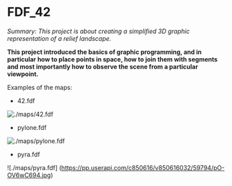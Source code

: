 # FDF_42
*Summary: This project is about creating a simplified 3D graphic representation of a relief landscape.*

**This project introduced the basics of graphic programming, and in particular how to place points in space, how to join them with segments and most importantly how to observe the scene from a particular viewpoint.**

Examples of the maps:

* 42.fdf

![./maps/42.fdf](https://pp.userapi.com/c850616/v850616032/59776/aDqyt3Atf2s.jpg)

* pylone.fdf

![./maps/pylone.fdf](https://pp.userapi.com/c850616/v850616032/5978a/Xkj2nnysU5U.jpg)

* pyra.fdf

![./maps/pyra.fdf] (https://pp.userapi.com/c850616/v850616032/59794/pO-OV6wC694.jpg)
